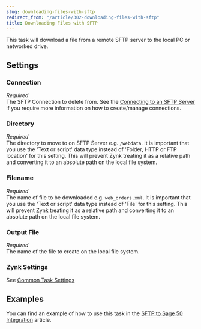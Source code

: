 ```yaml
---
slug: downloading-files-with-sftp
redirect_from: "/article/302-downloading-files-with-sftp"
title: Downloading Files with SFTP
---
```

This task will download a file from a remote SFTP server to the local PC or networked drive.

## Settings
### Connection
_Required_  
The SFTP Connection to delete from.  See the [Connecting to an SFTP Server](connecting-to-an-sftp-server) if you require more information on how to create/manage connections.

### Directory
_Required_  
The directory to move to on SFTP Server e.g. `/webdata`.  It is important that you use the 'Text or script' data type instead of   'Folder, HTTP or FTP location' for this setting. This will prevent Zynk  treating it as a relative path and converting it to an  absolute path on  the local file system.  

### Filename
_Required_  
The name of file to be downloaded e.g. `web_orders.xml`.  It is important that you use the 'Text or script' data type instead of   'File' for this setting. This will prevent Zynk  treating it as a relative path and converting it to an  absolute path on  the local file system.  

### Output File
_Required_  
The name of the file to create on the local file system.

### Zynk Settings
See [Common Task Settings](common-task-settings)

## Examples
You can find an example of how to use this task in the [SFTP to Sage 50 Integration](465-sftp-to-sage-50-integration) article.